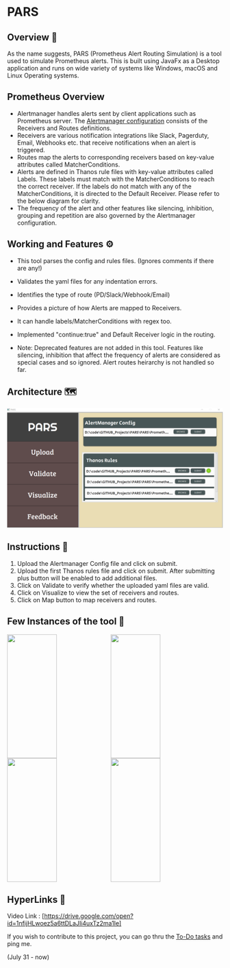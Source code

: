 # PARS 

## Overview :red_envelope:

As the name suggests, PARS (Prometheus Alert Routing Simulation) is a tool used to simulate Prometheus alerts. This is built using JavaFx as a Desktop application and runs on wide variety of systems like Windows, macOS and Linux Operating systems.

## Prometheus Overview 

- Alertmanager handles alerts sent by client applications such as Prometheus server. The [Alertmanager configuration](https://prometheus.io/docs/alerting/latest/configuration/) consists of the Receivers and Routes definitions. 
- Receivers are various notification integrations like Slack, Pagerduty, Email, Webhooks etc. that receive notifications when an alert is triggered.
- Routes map the alerts to corresponding receivers based on key-value attributes called MatcherConditions.
- Alerts are defined in Thanos rule files with key-value attributes called Labels. These labels must match with the MatcherConditions to reach the correct receiver. If the labels do not match with any of the MatcherConditions, it is directed to the Default Receiver. Please refer to the below diagram for clarity.
- The frequency of the alert and other features like silencing, inhibition, grouping and repetition are also governed by the Alertmanager configuration.

## Working and Features :gear:

- This tool parses the config and rules files. (Ignores comments if there are any!)
- Validates the yaml files for any indentation errors.
- Identifies the type of route (PD/Slack/Webhook/Email)
- Provides a picture of how Alerts are mapped to Receivers.
- It can handle labels/MatcherConditions with regex too.
- Implemented "continue:true" and Default Receiver logic in the routing.

- Note: Deprecated features are not added in this tool. Features like silencing, inhibition that affect the frequency of alerts are considered as special cases and so ignored. Alert routes heirarchy is not handled so far.

## Architecture :world_map:

![Architecture Diagram](https://github.com/sathiyajith/PARS/blob/0211030ef769e271dbe7850482c826db7bb263c8/res/snippet_1.png)

## Instructions :closed_book:

1. Upload the Alertmanager Config file and click on submit.
2. Upload the first Thanos rules file and click on submit. After submitting plus button will be enabled to add additional files.
3. Click on Validate to verify whether the uploaded yaml files are valid.
4. Click on Visualize to view the set of receivers and routes.
5. Click on Map button to map receivers and routes.

## Few Instances of the tool :camera_flash:
<img align="left" width="48%" height="289" src="https://github.com/sathiyajith/PASV/blob/main/res/snippet_1.png">
<img align="center" width="48%" height="289" src="https://github.com/sathiyajith/PASV/blob/main/res/snippet_2.png">


<img align="left" width="48%" height="289" src="https://github.com/sathiyajith/PASV/blob/main/res/snippet_3.png">
<img align="center" width="48%" height="289" src="https://github.com/sathiyajith/PASV/blob/main/res/snippet_4.png">

##  HyperLinks :paperclip:
Video Link : [https://drive.google.com/open?id=1nfijHLwoez5a6ttDLaJIi4uxTz2ma1Ie]

If you wish to contribute to this project, you can go thru the [To-Do tasks](https://github.com/sathiyajith/PARS/blob/main/res/ToDo.txt) and ping me.

(July 31 - now)
